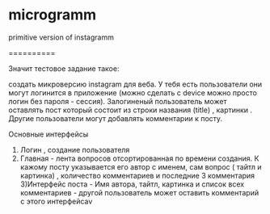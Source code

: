 microgramm
==========

primitive version of instagramm

==========

Значит тестовое задание такое:

создать  микроверсию instagram для веба. У тебя есть пользователи они могут логинится в приложение (можно сделать с device можно просто логин без пароля - сессия).
Залогиненый пользователь может оставлять пост который состоит из строки названия (title) , картинки .
Другие пользователи могут добавлять комментарии к посту.

Основные интерфейсы
1) Логин , создание пользователя
2) Главная - лента вопросов отсортированная по времени создания. К кажому посту указывается его автор с именем, сам вопрос ( тайтл и картинка) , количество комментариев и последние 3 комментария
3)Интерфейс поста - Имя автора, тайтл, картинка и список всех комментариев - другой пользователь может оставить комментарий с этого интерфейсаv
